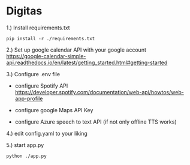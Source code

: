# Digitas

1.) Install requirements.txt<br>

    pip install -r ./requirements.txt

2.) Set up google calendar API with your google account <br>
https://google-calendar-simple-api.readthedocs.io/en/latest/getting_started.html#getting-started

3.) Configure .env file
* configure Spotify API<br>
https://developer.spotify.com/documentation/web-api/howtos/web-app-profile
* configure google Maps API Key

* configure Azure speech to text API (if not only offline TTS works)<br>

4.) edit config.yaml to your liking

5.) start app.py

    python ./app.py